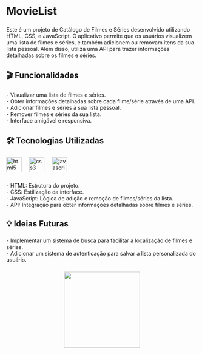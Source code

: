 <h1 align="left">MovieList</h1>

###

<p align="left">Este é um projeto de Catálogo de Filmes e Séries desenvolvido utilizando HTML, CSS, e JavaScript. O aplicativo permite que os usuários visualizem uma lista de filmes e séries, e também adicionem ou removam itens da sua lista pessoal. Além disso, utiliza uma API para trazer informações detalhadas sobre os filmes e séries.</p>

###

<h2 align="left">🎬 Funcionalidades</h2>

###

<p align="left">- Visualizar uma lista de filmes e séries.<br>- Obter informações detalhadas sobre cada filme/série através de uma API.<br>- Adicionar filmes e séries à sua lista pessoal.<br>- Remover filmes e séries da sua lista.<br>- Interface amigável e responsiva.</p>

###

<h2 align="left">🛠️ Tecnologias Utilizadas</h2>

###

<div align="left">
  <img src="https://cdn.jsdelivr.net/gh/devicons/devicon/icons/html5/html5-original.svg" height="40" alt="html5 logo"  />
  <img width="12" />
  <img src="https://cdn.jsdelivr.net/gh/devicons/devicon/icons/css3/css3-original.svg" height="40" alt="css3 logo"  />
  <img width="12" />
  <img src="https://cdn.jsdelivr.net/gh/devicons/devicon/icons/javascript/javascript-original.svg" height="40" alt="javascript logo"  />
</div>

###

<p align="left">- HTML: Estrutura do projeto.<br>- CSS: Estilização da interface.<br>- JavaScript: Lógica de adição e remoção de filmes/séries da lista.<br>- API: Integração para obter informações detalhadas sobre filmes e séries.</p>

###

<h2 align="left">💡 Ideias Futuras</h2>

###

<p align="left">- Implementar um sistema de busca para facilitar a localização de filmes e séries.<br>- Adicionar um sistema de autenticação para salvar a lista personalizada do usuário.</p>

###

<div align="center">
  <img height="200" src="https://i.postimg.cc/bYCqj75X/Captura-de-tela-2024-08-16-221550.png"  />
</div>

###
